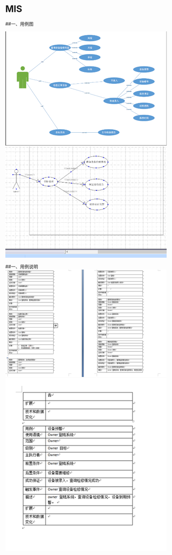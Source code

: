 # MIS
##一、用例图

![image](https://github.com/yinkangning/MIS/raw/master/zuoye.4/用例1.png)
![image](https://github.com/yinkangning/MIS/raw/master/zuoye.4/用例2.png)
                   
##一、用例说明
![image](https://github.com/yinkangning/MIS/raw/master/zuoye.4/用例说明1.png)
![image](https://github.com/yinkangning/MIS/raw/master/zuoye.4/用例说明2.png)

